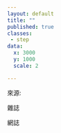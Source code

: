 ```yaml
---
layout: default
title: ""
published: true
classes:
 - step
data:
  x: 3000
  y: 1000
  scale: 2

---
```


來源:

雜誌

網誌

